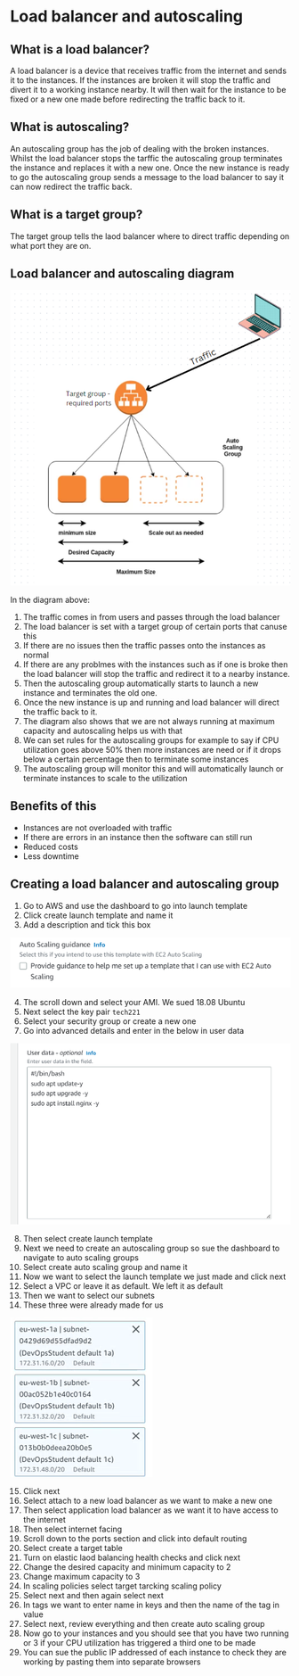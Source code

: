 # Load balancer and autoscaling

## What is a load balancer?

A load balancer is a device that receives traffic from the internet and sends it to the instances. If the instances are broken it will stop the traffic and divert it to a working instance nearby. It will then wait for the instance to be fixed or a new one made before redirecting the traffic back to it.

## What is autoscaling?

An autoscaling group has the job of dealing with the broken instances. Whilst the load balancer stops the tarffic the autoscaling group terminates the instance and replaces it with a new one. Once the new instance is ready to go the autoscaling group sends a message to the load balancer to say it can now redirect the traffic back.

## What is a target group?
The target group tells the laod balancer where to direct traffic depending on what port they are on.

## Load balancer and autoscaling diagram

![Alt text](autoscaling.png)

In the diagram above:
1. The traffic comes in from users and passes through the load balancer
2. The load balancer is set with a target group of certain ports that canuse this
3. If there are no issues then the traffic passes onto the instances as normal
4. If there are any problmes with the instances such as if one is broke then the load balancer will stop the traffic and redirect it to a nearby instance.
5. Then the autoscaling group automatically starts to launch a new instance and terminates the old one.
6. Once the new instance is up and running and load balancer will direct the traffic back to it.
7. The diagram also shows that we are not always running at maximum capacity and autoscaling helps us with that
8. We can set rules for the autoscaling groups for example to say if CPU utilization goes above 50% then more instances are need or if it drops below a certain percentage then to terminate some instances
9. The autoscaling group will monitor this and will automatically launch or terminate instances to scale to the utilization

## Benefits of this
* Instances are not overloaded with traffic
* If there are errors in an instance then the software can still run
* Reduced costs
* Less downtime

## Creating a load balancer and autoscaling group

1. Go to AWS and use the dashboard to go into launch template
2. Click create launch template and name it
3. Add a description and tick this box

![Alt text](auto%20scaling%20box.png)

4. The scroll down and select your AMI. We sued 18.08 Ubuntu
5. Next select the key pair ```tech221```
6. Select your security group or create a new one
7. Go into advanced details and enter in the below in user data

![Alt text](user%20data.png)

8. Then select create launch template
9. Next we need to create an autoscaling group so sue the dashboard to navigate to auto scaling groups
10. Select create auto scaling group and name it
11. Now we want to select the launch template we just made and click next
12. Select a VPC or leave it as default. We left it as default
13. Then we want to select our subnets
14. These three were already made for us

![Alt text](subnets.png)

15. Click next
16. Select attach to a new load balancer as we want to make a new one
17. Then select application load balancer as we want it to have access to the internet
18. Then select internet facing
19. Scroll down to the ports section and click into default routing
20. Select create a target table
21. Turn on elastic laod balancing health checks and click next
22. Change the desired capacity and minimum capacity to 2
23. Change maximum capacity to 3
24. In scaling policies select target tarcking scaling policy
25. Select next and then again select next
26. In tags we want to enter name in keys and then the name of the tag in value
27. Select next, review everything and then create auto scaling group
28. Now go to your instances and you should see that you have two running or 3 if your CPU utilization has triggered a third one to be made
29. You can sue the public IP addressed of each instance to check they are working by pasting them into separate browsers
